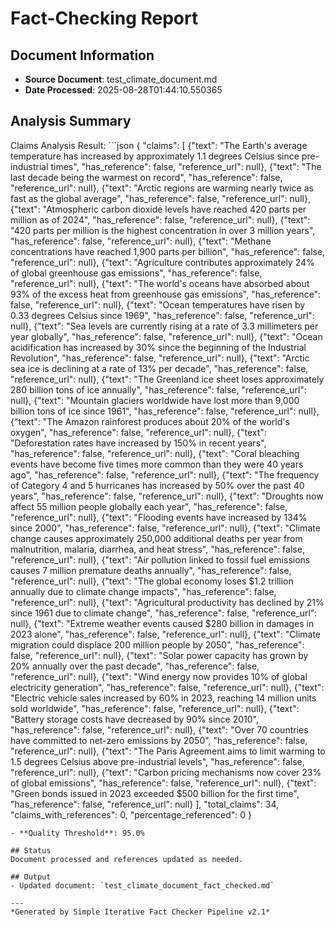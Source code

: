 # Fact-Checking Report

## Document Information
- **Source Document**: test_climate_document.md
- **Date Processed**: 2025-08-28T01:44:10.550365

## Analysis Summary
Claims Analysis Result: ```json
{
  "claims": [
    {"text": "The Earth's average temperature has increased by approximately 1.1 degrees Celsius since pre-industrial times", "has_reference": false, "reference_url": null},
    {"text": "The last decade being the warmest on record", "has_reference": false, "reference_url": null},
    {"text": "Arctic regions are warming nearly twice as fast as the global average", "has_reference": false, "reference_url": null},
    {"text": "Atmospheric carbon dioxide levels have reached 420 parts per million as of 2024", "has_reference": false, "reference_url": null},
    {"text": "420 parts per million is the highest concentration in over 3 million years", "has_reference": false, "reference_url": null},
    {"text": "Methane concentrations have reached 1,900 parts per billion", "has_reference": false, "reference_url": null},
    {"text": "Agriculture contributes approximately 24% of global greenhouse gas emissions", "has_reference": false, "reference_url": null},
    {"text": "The world's oceans have absorbed about 93% of the excess heat from greenhouse gas emissions", "has_reference": false, "reference_url": null},
    {"text": "Ocean temperatures have risen by 0.33 degrees Celsius since 1969", "has_reference": false, "reference_url": null},
    {"text": "Sea levels are currently rising at a rate of 3.3 millimeters per year globally", "has_reference": false, "reference_url": null},
    {"text": "Ocean acidification has increased by 30% since the beginning of the Industrial Revolution", "has_reference": false, "reference_url": null},
    {"text": "Arctic sea ice is declining at a rate of 13% per decade", "has_reference": false, "reference_url": null},
    {"text": "The Greenland ice sheet loses approximately 280 billion tons of ice annually", "has_reference": false, "reference_url": null},
    {"text": "Mountain glaciers worldwide have lost more than 9,000 billion tons of ice since 1961", "has_reference": false, "reference_url": null},
    {"text": "The Amazon rainforest produces about 20% of the world's oxygen", "has_reference": false, "reference_url": null},
    {"text": "Deforestation rates have increased by 150% in recent years", "has_reference": false, "reference_url": null},
    {"text": "Coral bleaching events have become five times more common than they were 40 years ago", "has_reference": false, "reference_url": null},
    {"text": "The frequency of Category 4 and 5 hurricanes has increased by 50% over the past 40 years", "has_reference": false, "reference_url": null},
    {"text": "Droughts now affect 55 million people globally each year", "has_reference": false, "reference_url": null},
    {"text": "Flooding events have increased by 134% since 2000", "has_reference": false, "reference_url": null},
    {"text": "Climate change causes approximately 250,000 additional deaths per year from malnutrition, malaria, diarrhea, and heat stress", "has_reference": false, "reference_url": null},
    {"text": "Air pollution linked to fossil fuel emissions causes 7 million premature deaths annually", "has_reference": false, "reference_url": null},
    {"text": "The global economy loses $1.2 trillion annually due to climate change impacts", "has_reference": false, "reference_url": null},
    {"text": "Agricultural productivity has declined by 21% since 1961 due to climate change", "has_reference": false, "reference_url": null},
    {"text": "Extreme weather events caused $280 billion in damages in 2023 alone", "has_reference": false, "reference_url": null},
    {"text": "Climate migration could displace 200 million people by 2050", "has_reference": false, "reference_url": null},
    {"text": "Solar power capacity has grown by 20% annually over the past decade", "has_reference": false, "reference_url": null},
    {"text": "Wind energy now provides 10% of global electricity generation", "has_reference": false, "reference_url": null},
    {"text": "Electric vehicle sales increased by 60% in 2023, reaching 14 million units sold worldwide", "has_reference": false, "reference_url": null},
    {"text": "Battery storage costs have decreased by 90% since 2010", "has_reference": false, "reference_url": null},
    {"text": "Over 70 countries have committed to net-zero emissions by 2050", "has_reference": false, "reference_url": null},
    {"text": "The Paris Agreement aims to limit warming to 1.5 degrees Celsius above pre-industrial levels", "has_reference": false, "reference_url": null},
    {"text": "Carbon pricing mechanisms now cover 23% of global emissions", "has_reference": false, "reference_url": null},
    {"text": "Green bonds issued in 2023 exceeded $500 billion for the first time", "has_reference": false, "reference_url": null}
  ],
  "total_claims": 34,
  "claims_with_references": 0,
  "percentage_referenced": 0
}
```
- **Quality Threshold**: 95.0%

## Status
Document processed and references updated as needed.

## Output
- Updated document: `test_climate_document_fact_checked.md`

---
*Generated by Simple Iterative Fact Checker Pipeline v2.1*